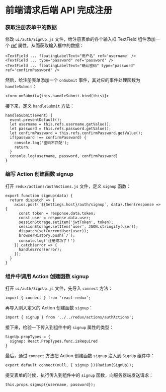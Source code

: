 # 前端请求后端 API 完成注册

### 获取注册表单中的数据

修改 `ui/auth/SignUp.js` 文件，给注册表单的各个输入框 TextField 组件添加一个 [ref]() 属性，从而获取输入框中的数据：

```
<TextField ... floatingLabelText="用户名" ref='username' />
<TextField ... type="password" ref='password' />
<TextField ... floatingLabelText="确认密码" type="password" ref='confirmPassword' />
```

然后，给注册表单添加一个 `onSubmit` 事件，其对应的事件处理函数为 `handleSubmit`：

```
<form onSubmit={this.handleSubmit.bind(this)}>
```

接下来，定义 `handleSubmit` 方法：

```
handleSubmit(event) {
  event.preventDefault();
  let username = this.refs.username.getValue();
  let password = this.refs.password.getValue();
  let confirmPassword = this.refs.confirmPassword.getValue();
  if(password !== confirmPassword) {
    console.log('密码不匹配');
    return;
  }
  console.log(username, password, confirmPassword)
}
```

### 编写 Action 创建函数 signup

打开 `redux/actions/authActions.js` 文件，定义 `signup` 函数：

```
export function signup(data) {
  return dispatch => {
    axios.post(`${Settings.host}/auth/signup`, data).then(response => {
      const token = response.data.token;
      const user = response.data.user;
      sessionStorage.setItem('jwtToken', token);
      sessionStorage.setItem('user', JSON.stringify(user));
      dispatch(setCurrentUser(user));
      browserHistory.push(`/`);
      console.log('注册成功了！')
    }).catch(error => {
      handleError(error);
    });
  }
}
```

### 组件中调用 Action 创建函数 signup

打开 `ui/auth/SignUp.js` 文件，先导入 `connect` 方法：

```
import { connect } from 'react-redux';
```

再导入刚入定义的 Action 创建函数 `signup`：

```
import { signup } from '../../redux/actions/authActions';
```

接下来，检验一下传入到组件中的 `signup` 属性的类型：

```
SignUp.propTypes = {
  signup: React.PropTypes.func.isRequired
}
```

最后，通过 `connect` 方法把 Action 创建函数 `signup` 注入到 `SignUp` 组件中：

```
export default connect(null, { signup })(Radium(SignUp));
```

提交表单的时候，执行传入到组件中的 `signup` 函数，向服务器端发送请求：

```
this.props.signup({username, password});
```
